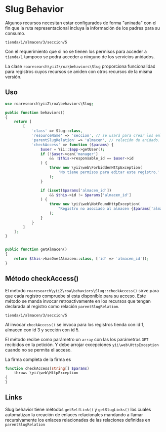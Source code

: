 Slug Behavior
=============

Algunos recursos necesitan estar configurados de forma "aninada" con el fin que
la ruta representacional incluya la información de los padres para su consumo.

`tienda/1/almacen/3/seccion/5`

Con el requerimiento que si no se tienen los permisos para acceder a `tienda/1`
tampoco se podrá acceder a ninguno de los servicios anidados.

La clase `roaresearch\yii2\roa\behaviors\Slug` proporciona funcionalidad para
registros cuyos recursos se aniden con otros recursos de la misma versión.

Uso
---

```php
use roaresearch\yii2\roa\behaviors\Slug;

public function behaviors()
{
    return [
        [
            'class' => Slug::class,
            'resourceName' => 'seccion', // se usará para crear los enlaces
            'parentSlugRelation' => 'almacen', // relación de anidado.
            'checkAccess' => function ($params) {
                $user = Yii::$app->getUser();
                if (!$user->can('manager')
                    && !$this->responsable_id == $user->id
                ) {
                    throw new \yii\web\ForbiddenHttpException(
                        'No tiene permisos para editar este registro.'
                    );
                }

                if (isset($params['almacen_id'])
                    && $this->id != $params['almacen_id']
                ) {
                    throw new \yii\web\NotFoundHttpException(
                        "Registro no asociado al almacen {$params['almacen_id']}."
                    );
                }
            }
        ]
    ];
}


public function getAlmacen()
{
    return $this->hasOne(Almacen::class, ['id' => 'almacen_id']);
}
```

Método checkAccess()
--------------------

El método `roaresearch\yii2\roa\behaviors\Slug::checkAccess()` sirve para que cada
registro compruebe si esta disponible para su acceso. Este método se manda
invocar retroactivamente en los recursos que tengan declarada al registro
como relación `parentSlugRelation`.

`tienda/1/almacen/3/seccion/5`

Al invocar `checkAccess()` se invoca para los registros tienda con id 1,
almacen con id 3 y sección con id 5.

El método recibe como parámetro un `array` con las los parámetros `GET`
recibidos en  la petición. Y debe arrojar excepciones `yii\web\HttpException`
cuando no se permita el acceso.

La firma completa de la firma es

```php
function checkAccess(string[] $params)
    throws \yii\web\HttpException
{
}
```

Links
-----

Slug behavior tiene métodos `getSelfLink()` y `getSlugLinks()` los cuales
automatizan la creación de enlaces relacionales mandando a llamar recursivamente
los enlaces relacionades de las relaciones definidas en `parentSlugRelation`
